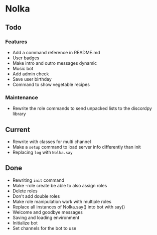 # Nolka


## Todo
### Features
- Add a command reference in README.md
- User badges
- Make intro and outro messages dynamic
- Music bot
- Add admin check
- Save user birthday
- Command to show vegetable recipes
### Maintenance
- Rewrite the role commands to send unpacked lists to the discordpy library

## Current
- Rewrite with classes for multi channel
- Make a `setup` command to load server info differently than init
- Replacing `log` with `Nolka.say`

## Done
- Rewriting `init` command
- Make -role create be able to also assign roles
- Delete roles
- Don't add double roles
- Make role manipulation work with multiple roles
- Replace all instances of Nolka.say() into bot with say()
- Welcome and goodbye messages
- Saving and loading environment
- Initialize bot
- Set channels for the bot to use
